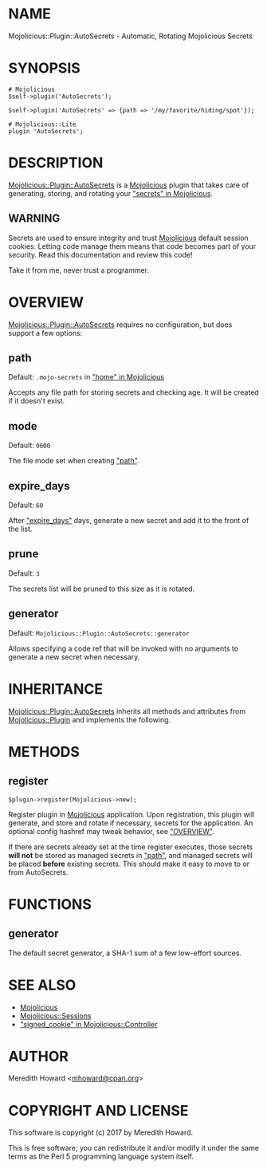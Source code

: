 # NAME

Mojolicious::Plugin::AutoSecrets - Automatic, Rotating Mojolicious Secrets

# SYNOPSIS

    # Mojolicious
    $self->plugin('AutoSecrets');

    $self->plugin('AutoSecrets' => {path => '/my/favorite/hiding/spot'});

    # Mojolicious::Lite
    plugin 'AutoSecrets';

# DESCRIPTION

[Mojolicious::Plugin::AutoSecrets](https://metacpan.org/pod/Mojolicious::Plugin::AutoSecrets) is a [Mojolicious](https://metacpan.org/pod/Mojolicious) plugin that takes care
of generating, storing, and rotating your ["secrets" in Mojolicious](https://metacpan.org/pod/Mojolicious#secrets).

## WARNING

Secrets are used to ensure integrity and trust [Mojolicious](https://metacpan.org/pod/Mojolicious) default session
cookies.  Letting code manage them means that code becomes part of your
security.  Read this documentation and review this code!

Take it from me, never trust a programmer.

# OVERVIEW

[Mojolicious::Plugin::AutoSecrets](https://metacpan.org/pod/Mojolicious::Plugin::AutoSecrets) requires no configuration, but does support
a few options:

## path

Default: `.mojo-secrets` in ["home" in Mojolicious](https://metacpan.org/pod/Mojolicious#home)

Accepts any file path for storing secrets and checking age.  It will be created
if it doesn't exist.

## mode

Default: `0600`

The file mode set when creating ["path"](#path).

## expire\_days

Default: `60`

After ["expire\_days"](#expire_days) days, generate a new secret and add it to the front of
the list.

## prune

Default: `3`

The secrets list will be pruned to this size as it is rotated.

## generator

Default: `Mojolicious::Plugin::AutoSecrets::generator`

Allows specifying a code ref that will be invoked with no arguments to generate
a new secret when necessary.

# INHERITANCE

[Mojolicious::Plugin::AutoSecrets](https://metacpan.org/pod/Mojolicious::Plugin::AutoSecrets) inherits all methods and attributes from
[Mojolicious::Plugin](https://metacpan.org/pod/Mojolicious::Plugin) and implements the following.

# METHODS

## register

    $plugin->register(Mojolicious->new);

Register plugin in [Mojolicious](https://metacpan.org/pod/Mojolicious) application.  Upon registration, this plugin
will generate, and store and rotate if necessary, secrets for the application.
An optional config hashref may tweak behavior, see ["OVERVIEW"](#overview).

If there are secrets already set at the time register executes, those secrets
**will not** be stored as managed secrets in ["path"](#path), and managed secrets will
be placed **before** existing secrets.  This should make it easy to move to or
from AutoSecrets.

# FUNCTIONS

## generator

The default secret generator, a SHA-1 sum of a few low-effort sources.

# SEE ALSO

- [Mojolicious](https://metacpan.org/pod/Mojolicious)
- [Mojolicious::Sessions](https://metacpan.org/pod/Mojolicious::Sessions)
- ["signed\_cookie" in Mojolicious::Controller](https://metacpan.org/pod/Mojolicious::Controller#signed_cookie)

# AUTHOR

Meredith Howard &lt;mhoward@cpan.org>

# COPYRIGHT AND LICENSE

This software is copyright (c) 2017 by Meredith Howard.

This is free software; you can redistribute it and/or modify it under
the same terms as the Perl 5 programming language system itself.
